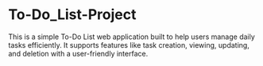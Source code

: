 # To-Do_List-Project
This is a simple To-Do List web application built to help users manage daily tasks efficiently. It supports features like task creation, viewing, updating, and deletion with a user-friendly interface.
